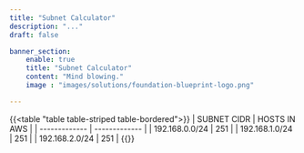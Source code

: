 ```yaml
---
title: "Subnet Calculator"
description: "..."
draft: false

banner_section:
    enable: true
    title: "Subnet Calculator"
    content: "Mind blowing."
    image : "images/solutions/foundation-blueprint-logo.png"

---
```


{{<table "table table-striped table-bordered">}}
| SUBNET CIDR | HOSTS IN AWS |
| ------------- | ------------- |
| 192.168.0.0/24 | 251 |
| 192.168.1.0/24 | 251 |
| 192.168.2.0/24 | 251 |
{{</table>}}